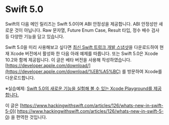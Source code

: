 # Swift 5.0

Swift의 다음 메인 릴리즈는 Swift 5.0이며 ABI 안정성을 제공합니다. ABI 안정성만 새로운 것이 아닙니다. Raw 문자열, Future Enum Case, Result 타입, 정수 배수 검사 등 다양한 기능을 담고 있습니다.

Swift 5.0을 미리 사용해보고 싶다면 [최신 Swift 트렁크 개발 스냅샷](https://swift.org/download/)을 다운로드하여 현재 Xcode 버전에서 활성화 한 다음 아래 예제를 따릅니다. 또는 Swift 5.0은 Xcode 10.2와 함께 제공됩니다. 이 글은 베타 버전을 사용해 작성하였습니다. [https://developer.apple.com/download/](https://developer.apple.com/download/%EB%A5%BC) 를 방문하여 Xcode를 다운로드합니다.

※실습예제: [Swift 5.0의 새로운 기능을 실험해 볼 수 있는 Xcode Playground를 제공합니다.](https://github.com/twostraws/whats-new-in-swift-5-0)

이 글은 [https://www.hackingwithswift.com/articles/126/whats-new-in-swift-5-0](
https://www.hackingwithswift.com/articles/126/whats-new-in-swift-5-0) 을 편역한 것입니다.

